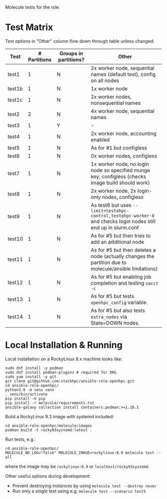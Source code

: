 Molecule tests for the role.

# Test Matrix

Test options in "Other" column flow down through table unless changed.

| Test   | # Partitions | Groups in partitions? | Other                                                                                                            |
| ------ | ------------ | --------------------- | ---------------------------------------------------------------------------------------------------------------- |
| test1  | 1            | N                     | 2x worker node, sequential names (default test), config on all nodes                                             |
| test1b | 1            | N                     | 1x worker node                                                                                                   |
| test1c | 1            | N                     | 2x worker nodes, nonsequential names                                                                             |
| test2  | 2            | N                     | 4x worker node, sequential names                                                                                 |
| test3  | 1            | Y                     | -                                                                                                                |
| test4  | 1            | N                     | 2x worker node, accounting enabled                                                                               |
| test5  | 1            | N                     | As for #1 but configless                                                                                         |
| test6  | 1            | N                     | 0x worker nodes, configless                                                                                      |
| test7  | 1            | N                     | 1x worker node, no login node so specified munge key, configless (checks image build should work)                |
| test8  | 1            | N                     | 2x worker node, 2x login-only nodes, configless                                                                  |
| test9  | 1            | N                     | As test8 but uses `--limit=testohpc-control,testohpc-worker-0` and checks login nodes still end up in slurm.conf |
| test10 | 1            | N                     | As for #5 but then tries to add an additional node                                                               |
| test11 | 1            | N                     | As for #5 but then deletes a node (actually changes the partition due to molecule/ansible limitations)           |
| test12 | 1            | N                     | As for #5 but enabling job completion and testing `sacct -c`                                                     |
| test13 | 1            | N                     | As for #5 but tests `openhpc_config` variable.                                                                   |
| test14 | 1            | N                     | As for #5 but also tests `extra_nodes` via State=DOWN nodes.                                                     |

# Local Installation & Running

Local installation on a RockyLinux 8.x machine looks like:

    sudo dnf install -y podman
    sudo dnf install podman-plugins # required for DNS
    sudo yum install -y git
    git clone git@github.com:stackhpc/ansible-role-openhpc.git
    cd ansible-role-openhpc/
    python3.9 -m venv venv
    . venv/bin/activate
    pip install -U pip
    pip install -r molecule/requirements.txt
    ansible-galaxy collection install containers.podman:>=1.10.1

Build a RockyLinux 9.3 image with systemd included:

    cd ansible-role-openhpc/molecule/images
    podman build -t rocky93systemd:latest .

Run tests, e.g.:

    cd ansible-role-openhpc/
    MOLECULE_NO_LOG="false" MOLECULE_IMAGE=rockylinux:8.9 molecule test --all

where the image may be `rockylinux:8.9` or `localhost/rocky93systemd`.

Other useful options during development:

-   Prevent destroying instances by using `molecule test --destroy never`
-   Run only a single test using e.g. `molecule test --scenario test5`
